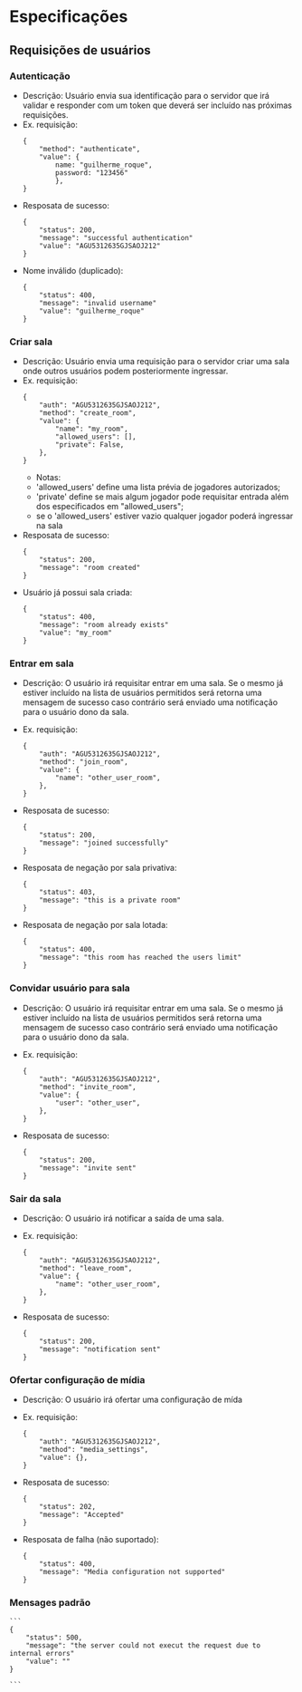 # Especificações
## Requisições de usuários
### Autenticação
- Descrição: Usuário envia sua identificação para o servidor que irá validar e responder com um token que deverá ser incluído nas próximas requisições.
- Ex. requisição:
    ```
    {
        "method": "authenticate",
        "value": {
            name: "guilherme_roque",
            password: "123456"
            },
    }

    ```
- Resposata de sucesso:
    ```
    {
        "status": 200,
        "message": "successful authentication"
        "value": "AGU5312635GJSAOJ212"
    }

    ```
- Nome inválido (duplicado):
    ```
    {
        "status": 400,
        "message": "invalid username"
        "value": "guilherme_roque"
    }

    ```

### Criar sala
- Descrição: Usuário envia uma requisição para o servidor criar uma sala onde outros usuários podem posteriormente ingressar.
- Ex. requisição:
    ```
    {
        "auth": "AGU5312635GJSAOJ212",
        "method": "create_room",
        "value": {
            "name": "my_room",
            "allowed_users": [],
            "private": False,
        },
    }

    ```
    - Notas: 
    - 'allowed_users' define uma lista prévia de jogadores autorizados; 
    - 'private' define se mais algum jogador pode requisitar entrada além dos especificados em "allowed_users";
    - se o 'allowed_users' estiver vazio qualquer jogador poderá ingressar na sala
- Resposata de sucesso:
    ```
    {
        "status": 200,
        "message": "room created"
    }

    ```
- Usuário já possui sala criada:
    ```
    {
        "status": 400,
        "message": "room already exists"
        "value": "my_room"
    }

    ```
### Entrar em sala
- Descrição: O usuário irá requisitar entrar em uma sala. Se o mesmo já estiver incluído na lista de usuários permitidos será retorna uma mensagem de sucesso caso contrário será enviado uma notificação para o usuário dono da sala.

- Ex. requisição:
    ```
    {
        "auth": "AGU5312635GJSAOJ212",
        "method": "join_room",
        "value": {
            "name": "other_user_room",
        },
    }

    ```

- Resposata de sucesso:
    ```
    {
        "status": 200,
        "message": "joined successfully"
    }

    ```
- Resposata de negação por sala privativa:
    ```
    {
        "status": 403,
        "message": "this is a private room"
    }

    ```
- Resposata de negação por sala lotada:
    ```
    {
        "status": 400,
        "message": "this room has reached the users limit"
    }

    ```

### Convidar usuário para sala
- Descrição: O usuário irá requisitar entrar em uma sala. Se o mesmo já estiver incluído na lista de usuários permitidos será retorna uma mensagem de sucesso caso contrário será enviado uma notificação para o usuário dono da sala.

- Ex. requisição:
    ```
    {
        "auth": "AGU5312635GJSAOJ212",
        "method": "invite_room",
        "value": {
            "user": "other_user",
        },
    }

    ```

- Resposata de sucesso:
    ```
    {
        "status": 200,
        "message": "invite sent"
    }

    ```

### Sair da sala
- Descrição: O usuário irá notificar a saída de uma sala.

- Ex. requisição:
    ```
    {
        "auth": "AGU5312635GJSAOJ212",
        "method": "leave_room",
        "value": {
            "name": "other_user_room",
        },
    }

    ```

- Resposata de sucesso:
    ```
    {
        "status": 200,
        "message": "notification sent"
    }

    ```

### Ofertar configuração de mídia
- Descrição: O usuário irá ofertar uma configuração de mída

- Ex. requisição:
    ```
    {
        "auth": "AGU5312635GJSAOJ212",
        "method": "media_settings",
        "value": {},
    }

    ```

- Resposata de sucesso:
    ```
    {
        "status": 202,
        "message": "Accepted"
    }

    ```
- Resposata de falha (não suportado):
    ```
    {
        "status": 400,
        "message": "Media configuration not supported"
    }

    ```

### Mensages padrão
    ```
    {
        "status": 500,
        "message": "the server could not execut the request due to internal errors"
        "value": ""
    }

    ```
